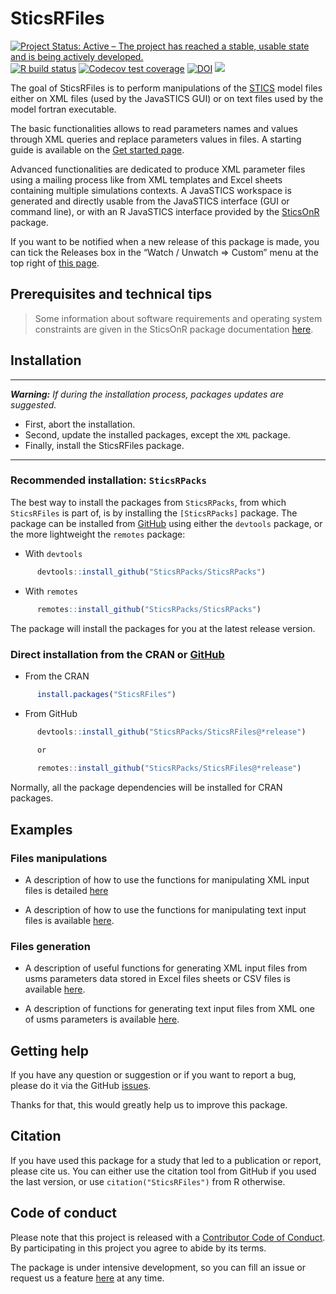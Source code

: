 SticsRFiles
================

<!-- README.md is generated from README.Rmd. Please edit that file -->
<!-- badges: start -->

[![Project Status: Active – The project has reached a stable, usable
state and is being actively
developed.](https://www.repostatus.org/badges/latest/active.svg)](https://www.repostatus.org/#active)
[![R build
status](https://github.com/SticsRPacks/SticsRFiles/workflows/R-CMD-check/badge.svg)](https://github.com/SticsRPacks/SticsRFiles/actions)
[![Codecov test
coverage](https://codecov.io/gh/SticsRPacks/SticsRFiles/branch/master/graph/badge.svg)](https://app.codecov.io/gh/SticsRPacks/SticsRFiles?branch=master)
[![DOI](https://zenodo.org/badge/187986787.svg)](https://zenodo.org/badge/latestdoi/187986787)
![](https://www.r-pkg.org/badges/version-ago/SticsRFiles)

<!-- badges: end -->

The goal of SticsRFiles is to perform manipulations of the
[STICS](https://stics.inrae.fr/eng/) model files either on XML files
(used by the JavaSTICS GUI) or on text files used by the model fortran
executable.

The basic functionalities allows to read parameters names and values
through XML queries and replace parameters values in files. A starting
guide is available on the [Get started
page](https://sticsrpacks.github.io/SticsRFiles/articles/SticsRFiles.html).

Advanced functionalities are dedicated to produce XML parameter files
using a mailing process like from XML templates and Excel sheets
containing multiple simulations contexts. A JavaSTICS workspace is
generated and directly usable from the JavaSTICS interface (GUI or
command line), or with an R JavaSTICS interface provided by the
[SticsOnR](https://sticsrpacks.github.io/SticsOnR/) package.

If you want to be notified when a new release of this package is made,
you can tick the Releases box in the “Watch / Unwatch =\> Custom” menu
at the top right of [this
page](https://github.com/SticsRPacks/SticsRFiles).

## Prerequisites and technical tips

> Some information about software requirements and operating system
> constraints are given in the SticsOnR package documentation
> [here](https://sticsrpacks.github.io/SticsOnR/).

## Installation

------------------------------------------------------------------------

***Warning:*** *If during the installation process, packages updates are
suggested.*

- First, abort the installation.
- Second, update the installed packages, except the `XML` package.
- Finally, install the SticsRFiles package.

------------------------------------------------------------------------

### Recommended installation: `SticsRPacks`

The best way to install the packages from `SticsRPacks`, from which
`SticsRFiles` is part of, is by installing the `[SticsRPacks]` package.
The package can be installed from [GitHub](https://github.com/) using
either the `devtools` package, or the more lightweight the `remotes`
package:

- With `devtools`

``` r
      devtools::install_github("SticsRPacks/SticsRPacks")
```

- With `remotes`

``` r
      remotes::install_github("SticsRPacks/SticsRPacks")
```

The package will install the packages for you at the latest release
version.

### Direct installation from the CRAN or [GitHub](https://github.com/)

- From the CRAN

``` r
      install.packages("SticsRFiles")
```

- From GitHub

``` r
      devtools::install_github("SticsRPacks/SticsRFiles@*release")

      or 
      
      remotes::install_github("SticsRPacks/SticsRFiles@*release")
```

Normally, all the package dependencies will be installed for CRAN
packages.

## Examples

### Files manipulations

- A description of how to use the functions for manipulating XML input
  files is detailed
  [here](https://sticsrpacks.github.io/SticsRFiles/articles/Manipulating_Stics_XML_files.html)

- A description of how to use the functions for manipulating text input
  files is available
  [here](https://sticsrpacks.github.io/SticsRFiles/articles/Manipulating_Stics_text_files).

### Files generation

- A description of useful functions for generating XML input files from
  usms parameters data stored in Excel files sheets or CSV files is
  available
  [here](https://sticsrpacks.github.io/SticsRFiles/articles/Generating_Stics_XML_files.html).

- A description of functions for generating text input files from XML
  one of usms parameters is available
  [here](https://sticsrpacks.github.io/SticsRFiles/articles/Generating_Stics_text_files.html).

## Getting help

If you have any question or suggestion or if you want to report a bug,
please do it via the GitHub
[issues](https://github.com/SticsRPacks/SticsRFiles/issues).

Thanks for that, this would greatly help us to improve this package.

## Citation

If you have used this package for a study that led to a publication or
report, please cite us. You can either use the citation tool from GitHub
if you used the last version, or use `citation("SticsRFiles")` from R
otherwise.

## Code of conduct

Please note that this project is released with a [Contributor Code of
Conduct](https://github.com/SticsRPacks/SticsRFiles/blob/master/CODE_OF_CONDUCT.md).
By participating in this project you agree to abide by its terms.

The package is under intensive development, so you can fill an issue or
request us a feature
[here](https://github.com/SticsRPacks/SticsRFiles/issues) at any time.
